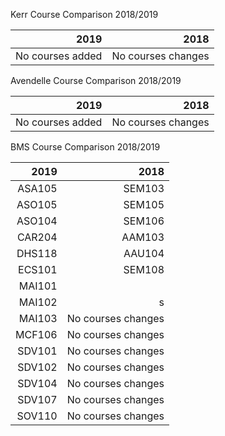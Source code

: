
Kerr Course Comparison 2018/2019

|2019|2018|
|------------------:|---------------------:|
| No courses added|No courses changes|


Avendelle Course Comparison 2018/2019

|2019|2018|
|------------------:|---------------------:|
| No courses added|No courses changes|

BMS Course Comparison 2018/2019

|2019|2018|
|------------------:|---------------------:|
| ASA105|SEM103|
| ASO105|SEM105|
| ASO104|SEM106|
| CAR204|AAM103|
| DHS118|AAU104|
| ECS101|SEM108|
| MAI101||
| MAI102|s|
| MAI103|No courses changes|
| MCF106|No courses changes|
| SDV101|No courses changes|
| SDV102|No courses changes|
| SDV104|No courses changes|
| SDV107|No courses changes|
| SOV110|No courses changes|




<!--stackedit_data:
eyJoaXN0b3J5IjpbLTE4Mzk2NzA1MjMsNTE0MTQ0ODc1LDI2OD
E4OTU3MSwtMTAwNzg3MTA2LC01NDQ5MDQwMDZdfQ==
-->